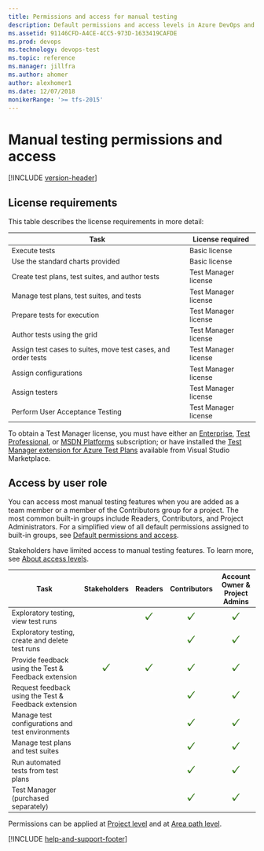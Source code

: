 ```yaml
---
title: Permissions and access for manual testing
description: Default permissions and access levels in Azure DevOps and TFS for manual and exploratory testing topics and problems
ms.assetid: 91146CFD-A4CE-4CC5-973D-1633419CAFDE
ms.prod: devops
ms.technology: devops-test
ms.topic: reference
ms.manager: jillfra
ms.author: ahomer
author: alexhomer1
ms.date: 12/07/2018
monikerRange: '>= tfs-2015'
---
```


# Manual testing permissions and access 

[!INCLUDE [version-header](_shared/version-header.md)]

## License requirements

This table describes the license requirements in more detail:

| Task | License required |
| --- | --- |
| Execute tests | Basic license |
| Use the standard charts provided | Basic license |
| Create test plans, test suites, and author tests | Test Manager license |
| Manage test plans, test suites, and tests | Test Manager license |
| Prepare tests for execution | Test Manager license | 
| Author tests using the grid | Test Manager license |
| Assign test cases to suites, move test cases, and order tests | Test Manager license |
| Assign configurations | Test Manager license |
| Assign testers | Test Manager license |
| Perform User Acceptance Testing | Test Manager license |

To obtain a Test Manager license, you must have either an [Enterprise](https://visualstudio.microsoft.com/vs/enterprise/),
[Test Professional](https://visualstudio.microsoft.com/vs/test-professional/), or [MSDN Platforms](https://visualstudio.microsoft.com/msdn-platforms/)
subscription; or have installed the [Test Manager extension for Azure Test Plans](https://marketplace.visualstudio.com/items?itemName=ms.vss-testmanager-web)
available from Visual Studio Marketplace.

## Access by user role

You can access most manual testing features when you are added as a team member or a member
of the Contributors group for a project. The most common built-in groups include Readers,
Contributors, and Project Administrators. For a simplified view of all default permissions
assigned to built-in groups, see [Default permissions and access](../organizations/security/permissions-access.md).  

Stakeholders have limited access to manual testing features.
To learn more, see [About access levels](../organizations/security/access-levels.md).

| Task | Stakeholders | Readers | Contributors | Account Owner &amp;<br/>Project Admins |
| --- |:---:|:---:|:---:|:---:| 
| Exploratory testing, view test runs | | ![checkmark](_img/checkmark.png) | ![checkmark](_img/checkmark.png) | ![checkmark](_img/checkmark.png) |
| Exploratory testing, create and delete test runs |  |  | ![checkmark](_img/checkmark.png) | ![checkmark](_img/checkmark.png) |
| Provide feedback using the Test & Feedback extension | ![checkmark](_img/checkmark.png) | ![checkmark](_img/checkmark.png) | ![checkmark](_img/checkmark.png) | ![checkmark](_img/checkmark.png) |
| Request feedback using the Test & Feedback extension |  |  | ![checkmark](_img/checkmark.png) | ![checkmark](_img/checkmark.png) |
| Manage test configurations and test environments |  |  | ![checkmark](_img/checkmark.png) | ![checkmark](_img/checkmark.png) |
| Manage test plans and test suites |  |  | ![checkmark](_img/checkmark.png) | ![checkmark](_img/checkmark.png) |
| Run automated tests from test plans |  |  | ![checkmark](_img/checkmark.png) | ![checkmark](_img/checkmark.png) |
| Test Manager (purchased separately) |  |  | ![checkmark](_img/checkmark.png) | ![checkmark](_img/checkmark.png) |

Permissions can be applied at [Project level](../organizations/security/permissions.md#project-level)
and at [Area path level](../organizations/security/permissions.md#area-path-object-level). 

[!INCLUDE [help-and-support-footer](_shared/help-and-support-footer.md)] 
